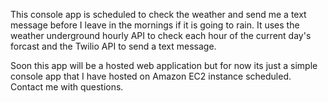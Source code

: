 This console app is scheduled to check the weather and send me a text message before I leave in the mornings if it is going to rain. It uses the weather underground hourly API to check each hour of the current day's forcast and the Twilio API to send a text message.

Soon this app will be a hosted web application but for now its just a simple console app that I have hosted on Amazon EC2 instance scheduled. Contact me with questions.